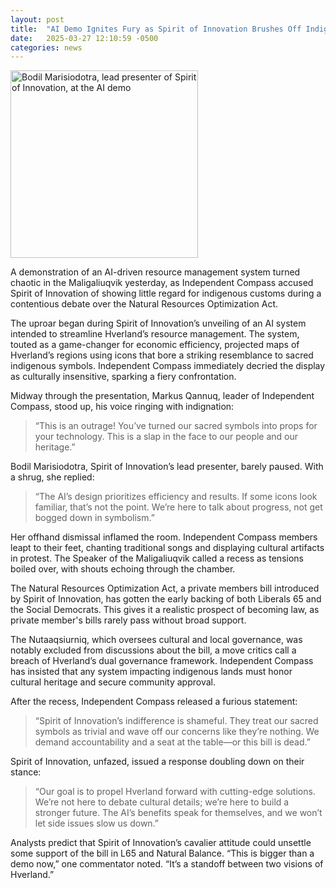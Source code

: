 ```yaml
---
layout: post
title:  "AI Demo Ignites Fury as Spirit of Innovation Brushes Off Indigenous Concerns"
date:   2025-03-27 12:10:59 -0500
categories: news
---
```


<img src="https://myndir.ruv.is/eyJidWNrZXQiOiAicnV2LXByb2QtcnV2aXMtcHVibGljIiwgImtleSI6ICJtZWRpYS9wdWJsaWMvb3JpZ2luYWxfaW1hZ2VzL2ZyXzIwMjIxMjA2XzE4OTk3Ny5qcGciLCAiZWRpdHMiOiB7InRvRm9ybWF0IjogIndlYnAiLCAid2VicCI6IHsicXVhbGl0eSI6IDYwfSwgInJlc2l6ZSI6IHsid2lkdGgiOiAiMjQwMCIsICJmaXQiOiAiaW5zaWRlIiwgImhlaWdodCI6ICIxODAwIn19fQ==" height=300 alt="Bodil Marisiodotra, lead presenter of Spirit of Innovation, at the AI demo" class="img-responsive">

A demonstration of an AI-driven resource management system turned chaotic in the Maligaliuqvik yesterday, as Independent Compass accused Spirit of Innovation of showing little regard for indigenous customs during a contentious debate over the Natural Resources Optimization Act.

The uproar began during Spirit of Innovation’s unveiling of an AI system intended to streamline Hverland’s resource management. The system, touted as a game-changer for economic efficiency, projected maps of Hverland’s regions using icons that bore a striking resemblance to sacred indigenous symbols. Independent Compass immediately decried the display as culturally insensitive, sparking a fiery confrontation.

Midway through the presentation, Markus Qannuq, leader of Independent Compass, stood up, his voice ringing with indignation:  
> “This is an outrage! You’ve turned our sacred symbols into props for your technology. This is a slap in the face to our people and our heritage.”

Bodil Marisiodotra, Spirit of Innovation’s lead presenter, barely paused. With a shrug, she replied:  
> “The AI’s design prioritizes efficiency and results. If some icons look familiar, that’s not the point. We’re here to talk about progress, not get bogged down in symbolism.”

Her offhand dismissal inflamed the room. Independent Compass members leapt to their feet, chanting traditional songs and displaying cultural artifacts in protest. The Speaker of the Maligaliuqvik called a recess as tensions boiled over, with shouts echoing through the chamber.

The Natural Resources Optimization Act, a private members bill introduced by Spirit of Innovation, has gotten the early backing of both Liberals 65 and the Social Democrats. This gives it a realistic prospect of becoming law, as private member's bills rarely pass without broad support.

The Nutaaqsiurniq, which oversees cultural and local governance, was notably excluded from discussions about the bill, a move critics call a breach of Hverland’s dual governance framework. Independent Compass has insisted that any system impacting indigenous lands must honor cultural heritage and secure community approval.

After the recess, Independent Compass released a furious statement:  
> “Spirit of Innovation’s indifference is shameful. They treat our sacred symbols as trivial and wave off our concerns like they’re nothing. We demand accountability and a seat at the table—or this bill is dead.”

Spirit of Innovation, unfazed, issued a response doubling down on their stance:  
> “Our goal is to propel Hverland forward with cutting-edge solutions. We’re not here to debate cultural details; we’re here to build a stronger future. The AI’s benefits speak for themselves, and we won’t let side issues slow us down.”

Analysts predict that Spirit of Innovation’s cavalier attitude could unsettle some support of the bill in L65 and Natural Balance. “This is bigger than a demo now,” one commentator noted. “It’s a standoff between two visions of Hverland.”